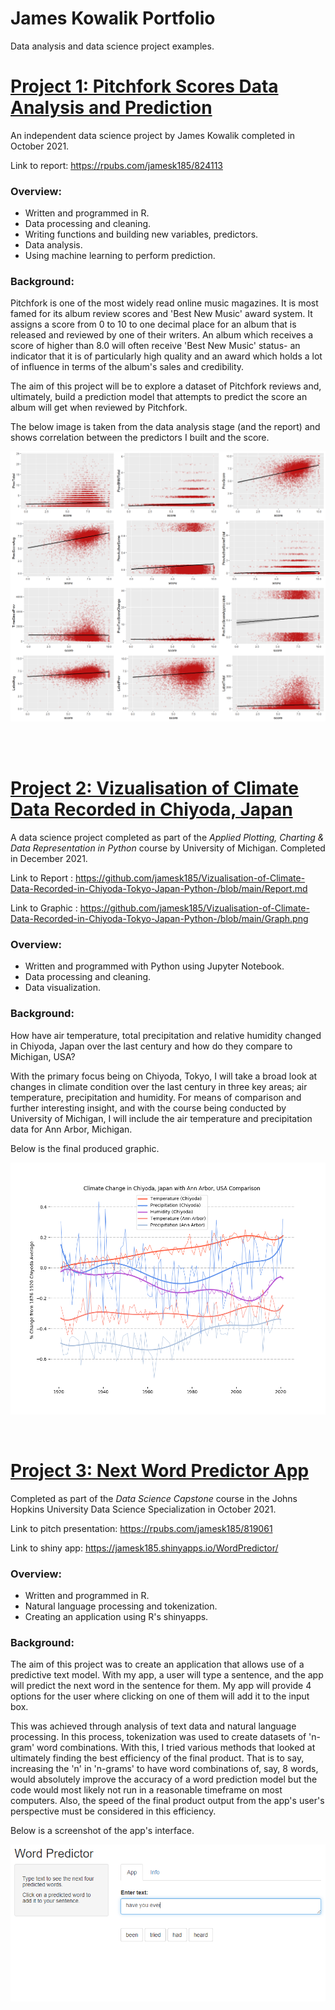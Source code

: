 # James Kowalik Portfolio

Data analysis and data science project examples.

#  [Project 1: Pitchfork Scores Data Analysis and Prediction](https://github.com/jamesk185/Project---The-Pitchfork-Effect)

An independent data science project by James Kowalik completed in October 2021.

Link to report: https://rpubs.com/jamesk185/824113

### Overview:

- Written and programmed in R.
- Data processing and cleaning.
- Writing functions and building new variables, predictors.
- Data analysis.
- Using machine learning to perform prediction.

### Background:

Pitchfork is one of the most widely read online music magazines. It is most famed for its album review scores and 'Best New Music' award system. It assigns a score from 0 to 10 to one decimal place for an album that is released and reviewed by one of their writers. An album which receives a score of higher than 8.0 will often receive 'Best New Music' status- an indicator that it is of particularly high quality and an award which holds a lot of influence in terms of the album's sales and credibility.

The aim of this project will be to explore a dataset of Pitchfork reviews and, ultimately, build a prediction model that attempts to predict the score an album will get when reviewed by Pitchfork.

The below image is taken from the data analysis stage (and the report) and shows correlation between the predictors I built and the score.

![](/images/Pitchfork_project_scatter_graphs.png) 

<br />
<br />

# [Project 2: Vizualisation of Climate Data Recorded in Chiyoda, Japan](https://github.com/jamesk185/Vizualisation-of-Climate-Data-Recorded-in-Chiyoda-Tokyo-Japan-Python-)

A data science project completed as part of the *Applied Plotting, Charting & Data Representation in Python* course by University of Michigan. Completed in December 2021.

Link to Report : https://github.com/jamesk185/Vizualisation-of-Climate-Data-Recorded-in-Chiyoda-Tokyo-Japan-Python-/blob/main/Report.md

Link to Graphic : https://github.com/jamesk185/Vizualisation-of-Climate-Data-Recorded-in-Chiyoda-Tokyo-Japan-Python-/blob/main/Graph.png

### Overview:

- Written and programmed with Python using Jupyter Notebook.
- Data processing and cleaning.
- Data visualization.

### Background:

How have air temperature, total precipitation and relative humidity changed in Chiyoda, Japan over the last century and how do they compare to Michigan, USA?

With the primary focus being on Chiyoda, Tokyo, I will take a broad look at changes in climate condition over the last century in three key areas; air temperature, precipitation and humidity. For means of comparison and further interesting insight, and with the course being conducted by University of Michigan, I will include the air temperature and precipitation data for Ann Arbor, Michigan.

Below is the final produced graphic.

![](/images/Chiyoda_weather_Graph.png)

<br />

# [Project 3: Next Word Predictor App](https://github.com/jamesk185/JHU-DSS-Data-Science-Capstone-Project)

Completed as part of the *Data Science Capstone* course in the Johns Hopkins University Data Science Specialization in October 2021.

Link to pitch presentation: https://rpubs.com/jamesk185/819061

Link to shiny app: https://jamesk185.shinyapps.io/WordPredictor/

### Overview:

- Written and programmed in R.
- Natural language processing and tokenization.
- Creating an application using R's shinyapps.

### Background:

The aim of this project was to create an application that allows use of a predictive text model. With my app, a user will type a sentence, and the app will predict the next word in the sentence for them. My app will provide 4 options for the user where clicking on one of them will add it to the input box.

This was achieved through analysis of text data and natural language processing. In this process, tokenization was used to create datasets of 'n-gram' word combinations. With this, I tried various methods that looked at ultimately finding the best efficiency of the final product. That is to say, increasing the 'n' in 'n-grams' to have word combinations of, say, 8 words, would absolutely improve the accuracy of a word prediction model but the code would most likely not run in a reasonable timeframe on most computers. Also, the speed of the final product output from the app's user's perspective must be considered in this efficiency.

Below is a screenshot of the app's interface.

![](/images/next_word_predictor_screenshot.png)



